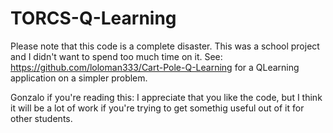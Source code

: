 # TORCS-Q-Learning

Please note that this code is a complete disaster.
This was a school project and I didn't want to spend too much time on it.
See: https://github.com/loloman333/Cart-Pole-Q-Learning for a QLearning application on a simpler problem.

Gonzalo if you're reading this:
I appreciate that you like the code, but I think it will be a lot of work if you're trying to get somethig useful out of it for other students.